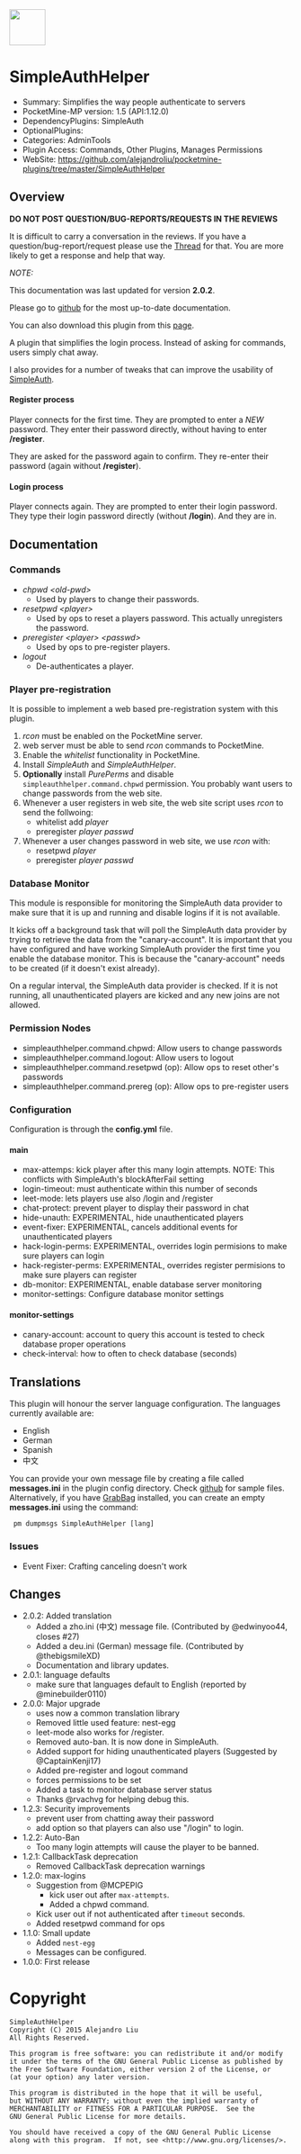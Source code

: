 <img src="https://raw.githubusercontent.com/alejandroliu/pocketmine-plugins/master/Media/helper.alt-icon.png" style="width:64px;height:64px" width="64" height="64"/>

<!-- meta:Categories = AdminTools -->
<!-- meta:PluginAccess = Commands, Other Plugins, Manages Permissions -->
<!-- template: gd2/header.md -->

# SimpleAuthHelper

- Summary: Simplifies the way people authenticate to servers
- PocketMine-MP version: 1.5 (API:1.12.0)
- DependencyPlugins: SimpleAuth
- OptionalPlugins:
- Categories: AdminTools
- Plugin Access: Commands, Other Plugins, Manages Permissions
- WebSite: https://github.com/alejandroliu/pocketmine-plugins/tree/master/SimpleAuthHelper

<!-- end-include -->

## Overview

<!-- php: $v_forum_thread = "http://forums.pocketmine.net/threads/simpleauthhelper.8074/"; -->
<!-- template: prologue.md -->

**DO NOT POST QUESTION/BUG-REPORTS/REQUESTS IN THE REVIEWS**

It is difficult to carry a conversation in the reviews.  If you
have a question/bug-report/request please use the
[Thread](http://forums.pocketmine.net/threads/simpleauthhelper.8074/) for
that.  You are more likely to get a response and help that way.

_NOTE:_

This documentation was last updated for version **2.0.2**.

Please go to
[github](https://github.com/alejandroliu/pocketmine-plugins/tree/master/SimpleAuthHelper)
for the most up-to-date documentation.

You can also download this plugin from this [page](https://github.com/alejandroliu/pocketmine-plugins/releases/tag/SimpleAuthHelper-2.0.2).

<!-- end-include -->

A plugin that simplifies the login process. Instead of
asking for commands, users simply chat away.

I also provides for a number of tweaks that can improve the usability of
[SimpleAuth](https://forums.pocketmine.net/plugins/simpleauth.4/).

#### Register process

Player connects for the first time.  They are prompted to enter a
_NEW_ password.  They enter their password directly, without having to
enter **/register**.

They are asked for the password again to confirm.  They re-enter their
password (again without **/register**).

#### Login process

Player connects again.  They are prompted to enter their login
password.  They type their login password directly (without
**/login**).  And they are in.

## Documentation

### Commands

* *chpwd* _&lt;old-pwd&gt;_
  * Used by players to change their passwords.
* *resetpwd* _&lt;player&gt;_
  * Used by ops to reset a players password.  This actually unregisters
    the password.
* *preregister* _&lt;player&gt;_  _&lt;passwd&gt;_
  * Used by ops to pre-register players.
* *logout*
  * De-authenticates a player.

### Player pre-registration

It is possible to implement a web based pre-registration system with this
plugin.

1. *rcon* must be enabled on the PocketMine server.
2. web server must be able to send *rcon* commands to PocketMine.
3. Enable the *whitelist* functionality in PocketMine.
4. Install *SimpleAuth* and *SimpleAuthHelper*.
5. **Optionally** install *PurePerms* and disable
   `simpleauthhelper.command.chpwd` permission.  You probably want
   users to change passwords from the web site.
6. Whenever a user registers in web site, the web site script uses *rcon*
   to send the follwoing:
   - whitelist add _player_
   - preregister _player_ _passwd_
7. Whenever a user changes password in web site, we use *rcon* with:
   - resetpwd _player_
   - preregister _player_ _passwd_

### Database Monitor

This module is responsible for monitoring the SimpleAuth data provider
to make sure that it is up and running and disable logins if it is not
available.

It kicks off a background task that will poll the SimpleAuth data provider
by trying to retrieve the data from the "canary-account".  It is important
that you have configured and have working SimpleAuth provider the first
time you enable the database monitor.  This is because the "canary-account"
needs to be created (if it doesn't exist already).

On a regular interval, the SimpleAuth
data provider is checked.  If it is not running, all unauthenticated players
are kicked and any new joins are not allowed.

<!-- php:$h=3; -->
<!-- template: gd2/permissions.md -->

### Permission Nodes

* simpleauthhelper.command.chpwd: Allow users to change passwords
* simpleauthhelper.command.logout: Allow users to logout
* simpleauthhelper.command.resetpwd (op): Allow ops to reset other's passwords
* simpleauthhelper.command.prereg (op): Allow ops to pre-register users

<!-- end-include -->

### Configuration

Configuration is through the **config.yml** file.
<!-- php:$h=4; -->
<!-- template: gd2/cfg.md -->
#### main

*  max-attemps: kick player after this many login attempts.  NOTE: This conflicts with SimpleAuth's blockAfterFail setting
*  login-timeout: must authenticate within this number of seconds
*  leet-mode: lets players use also /login and /register
*  chat-protect: prevent player to display their password in chat
*  hide-unauth: EXPERIMENTAL, hide unauthenticated players
*  event-fixer: EXPERIMENTAL, cancels additional events for unauthenticated players
*  hack-login-perms: EXPERIMENTAL, overrides login permisions to make sure players can login
*  hack-register-perms: EXPERIMENTAL, overrides register permisions to make sure players can register
*  db-monitor: EXPERIMENTAL, enable database server monitoring
*  monitor-settings: Configure database monitor settings

#### monitor-settings

*  canary-account: account to query this account is tested to check database proper operations
*  check-interval: how to often to check database (seconds)


<!-- end-include -->

<!-- template: gd2/mctxt.md -->

## Translations

This plugin will honour the server language configuration.  The
languages currently available are:

* English
* German
* Spanish
* 中文


You can provide your own message file by creating a file called
**messages.ini** in the plugin config directory.
Check [github](https://github.com/alejandroliu/pocketmine-plugins/tree/master/SimpleAuthHelper/resources/messages/)
for sample files.
Alternatively, if you have
[GrabBag](http://forums.pocketmine.net/plugins/grabbag.1060/)
installed, you can create an empty **messages.ini** using the command:

     pm dumpmsgs SimpleAuthHelper [lang]

<!-- end-include -->

### Issues

* Event Fixer: Crafting canceling doesn't work

## Changes

* 2.0.2: Added translation
  - Added a zho.ini (中文) message file. (Contributed by @edwinyoo44, closes #27)
  - Added a deu.ini (German) message file. (Contributed by @thebigsmileXD)
  - Documentation and library updates.
* 2.0.1: language defaults
  - make sure that languages default to English (reported by @minebuilder0110)
* 2.0.0: Major upgrade
  - uses now a common translation library
  - Removed little used feature: nest-egg
  - leet-mode also works for /register.
  - Removed auto-ban.  It is now done in SimpleAuth.
  - Added support for hiding unauthenticated players (Suggested by @CaptainKenji17)
  - Added pre-register and logout command
  - forces permissions to be set
  - Added a task to monitor database server status
  - Thanks @rvachvg for helping debug this.
* 1.2.3: Security improvements
  - prevent user from chatting away their password
  - add option so that players can also use "/login" to login.
* 1.2.2: Auto-Ban
  - Too many login attempts will cause the player to be banned.
* 1.2.1: CallbackTask deprecation
  * Removed CallbackTask deprecation warnings
* 1.2.0: max-logins
  * Suggestion from @MCPEPIG
    - kick user out after `max-attempts`.
    - Added a chpwd command.
  * Kick user out if not authenticated after `timeout` seconds.
  * Added resetpwd command for ops
* 1.1.0: Small update
  * Added `nest-egg`
  * Messages can be configured.
* 1.0.0: First release

<!-- php:$copyright="2015"; -->
<!-- template: gd2/gpl2.md -->
# Copyright

    SimpleAuthHelper
    Copyright (C) 2015 Alejandro Liu
    All Rights Reserved.

    This program is free software: you can redistribute it and/or modify
    it under the terms of the GNU General Public License as published by
    the Free Software Foundation, either version 2 of the License, or
    (at your option) any later version.

    This program is distributed in the hope that it will be useful,
    but WITHOUT ANY WARRANTY; without even the implied warranty of
    MERCHANTABILITY or FITNESS FOR A PARTICULAR PURPOSE.  See the
    GNU General Public License for more details.

    You should have received a copy of the GNU General Public License
    along with this program.  If not, see <http://www.gnu.org/licenses/>.

<!-- end-include -->
